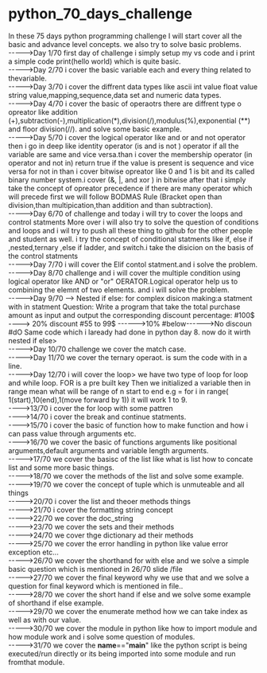 # python_70_days_challenge
In these 75 days python programming challenge I will start cover all the basic and advance level concepts. we also try to solve basic problems.
<br>
----->Day 1/70  first day of challenge i simply setup my vs code and i print a simple code print(hello world) which is quite basic.
<br>
----->Day 2/70 i cover the basic variable each and every thing related to thevariable.
<br>
----->Day 3/70 i cover the diffrent data types like ascii int value float value string value,mapping,sequence,data set and numeric data types.
<br>
----->Day 4/70 i cover the basic of operaotrs there are diffrent type o opreator
like addition (+),subtraction(-),multiplication(*),division(/),modulus(%),exponential (**) and floor division(//). and solve some basic example.
<br>
----->Day 5/70 i cover the logical operator like and or and not operator then i go in deep like identity operator (is and is not ) operator if all the variable are same and vice versa.than i cover the membership operator  (in operator and not in) return true if the value is present is sequence and vice versa for not in than i cover bitwise opreator like 0 and 1 is bit and its called binary number system.i cover (&, |,  and xor ) in bitwise after that i simply take the concept of opreator precedence if there are many operator which will precede first we will follow 
BODMAS Rule (Bracket open than division,than multipication,than addition and than subtraction).
<br>
----->Day 6/70 of challenge and today i will try to cover the loops and control statments
More over i will also try to solve the question of conditions and loops and i wil  try to push all these thing to github for the other people and student as well.
i try  the concept of conditional statments like if, else if ,nested,ternary ,else if ladder, and  switch.i take the disicion on the basis of the control statments
<br>
----->Day 7/70 i will cover the Elif contol statment.and  i solve the problem.
<br>
----->Day 8/70 challenge and i will cover the multiple condition using logical operator like AND or "or" OERATOR.Logical operator help us to combining the elemnt of two elements. and i will solve the problem.
<br>
----->Day 9/70 --> Nested if else: for complex disicon making:a statment with in statment
Question: Write a program that take the total purchase amount as input and output the corresponding discount percentage:
#100$ ----> 20% discount
#55 to 99$ ------>10%
#below------>No discoun
#dO Same code which i laready had done in python day 8. now do it wirth nested if else>
<br>
----->Day 10/70 challenge we cover the match case. 
<br>
----->Day 11/70 we cover the ternary operaot. is sum the code with in a line.
<br>
----->Day 12/70 i will cover the loop>
we have two type of loop for loop and while loop. FOR is a pre built key Then we initialized a variable then in range mean what will be range of n start to end 
e.g = for i in range( 1(start),10(end),1(move forward by 1)) it will work 1 to 9.
<br>
---->13/70 i  cover the for loop with some pattren 
<br>
---->14/70 i cover the break and continue statments.
<br>
---->15/70 i cover the basic of function how to make function and how i can pass value through arguments etc.
<br>
---->16/70 we cover the basic of functions arguments like positional arguments,default arguments and variable length arguments.
<br>
----->17/70 we cover the basisc of the list like what is list how to concate list and some more basic things.
<br>
----->18/70 we cover the methods of the list and solve some example.
<br>
----->19/70 we cover the concept of tuple which is unmuteable and all things
<br>
----->20/70 i cover the list and theoer methods things
<br>
----->21/70 i cover the formatting string concept
<br>
----->22/70  we cover the doc_string
<br>
----->23/70  we cover the sets and their methods
<br>
----->24/70  we cover thge dictionary ad their methods
<br>
----->25/70  we cover the error handling in python like value error exception etc...
<br>
----->26/70  we cover the shorthand for with else and we solve a simple basic question which is  mentioned in 26/70 slide /file
<br>
----->27/70 we cover the final keyword why we use that and we solve a question for final keyword which is mentioned in file..
<br>
----->28/70 we cover the short hand if else and we solve some example of shorthand if else example.
<br>
----->29/70 we cover the enumerate method how we can take index as well as with our value.
<br>
----->30/70 we cover the module in python like how to import module and how module work and i solve some question of modules.
<br>
----->31/70 we cover the __name__=="__main__" like the python script is being executed/run directly or its being imported into some module and run fromthat module.
